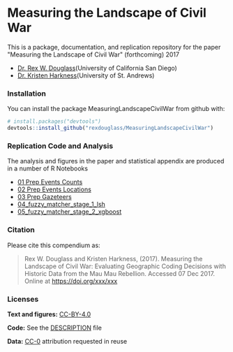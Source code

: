 
<!-- README.md is generated from README.Rmd. Please edit that file -->
Measuring the Landscape of Civil War
====================================

This is a package, documentation, and replication repository for the paper "Measuring the Landscape of Civil War" (forthcoming) 2017

-   [Dr. Rex W. Douglass](www.rexdouglass.com)(University of California San Diego)
-   [Dr. Kristen Harkness](https://kristenharkness.com/)(University of St. Andrews)

### Installation

You can install the package MeasuringLandscapeCivilWar from github with:

``` r
# install.packages("devtools")
devtools::install_github("rexdouglass/MeasuringLandscapeCivilWar")
```

### Replication Code and Analysis

The analysis and figures in the paper and statistical appendix are produced in a number of R Notebooks

-   [01 Prep Events Counts](https://rexdouglass.github.io/MeasuringLandscape/01_prep_events_counts.nb.html)
-   [02 Prep Events Locations](https://rexdouglass.github.io/MeasuringLandscape/02_prep_events_locations.nb.html)
-   [03 Prep Gazeteers](https://rexdouglass.github.io/MeasuringLandscape/03_prep_gazeteers.nb.html)
-   [04\_fuzzy\_matcher\_stage\_1\_lsh](https://rexdouglass.github.io/MeasuringLandscape/04_fuzzy_matcher_stage_1_lsh.nb.html)
-   [05\_fuzzy\_matcher\_stage\_2\_xgboost](https://rexdouglass.github.io/MeasuringLandscape/05_fuzzy_matcher_stage_2_xgboost.nb.html)

### Citation

Please cite this compendium as:

> Rex W. Douglass and Kristen Harkness, (2017). Measuring the Landscape of Civil War: Evaluating Geographic Coding Decisions with Historic Data from the Mau Mau Rebellion. Accessed 07 Dec 2017. Online at <https://doi.org/xxx/xxx>

### Licenses

**Text and figures:** [CC-BY-4.0](http://creativecommons.org/licenses/by/4.0/)

**Code:** See the [DESCRIPTION](DESCRIPTION) file

**Data:** [CC-0](http://creativecommons.org/publicdomain/zero/1.0/) attribution requested in reuse
